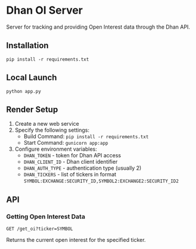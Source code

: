# Dhan OI Server

Server for tracking and providing Open Interest data through the Dhan API.

## Installation

```
pip install -r requirements.txt
```

## Local Launch

```
python app.py
```

## Render Setup

1. Create a new web service
2. Specify the following settings:
   - Build Command: `pip install -r requirements.txt`
   - Start Command: `gunicorn app:app`
3. Configure environment variables:
   - `DHAN_TOKEN` - token for Dhan API access
   - `DHAN_CLIENT_ID` - Dhan client identifier
   - `DHAN_AUTH_TYPE` - authentication type (usually 2)
   - `DHAN_TICKERS` - list of tickers in format `SYMBOL:EXCHANGE:SECURITY_ID,SYMBOL2:EXCHANGE2:SECURITY_ID2`

## API

### Getting Open Interest Data

```
GET /get_oi?ticker=SYMBOL
```

Returns the current open interest for the specified ticker. 